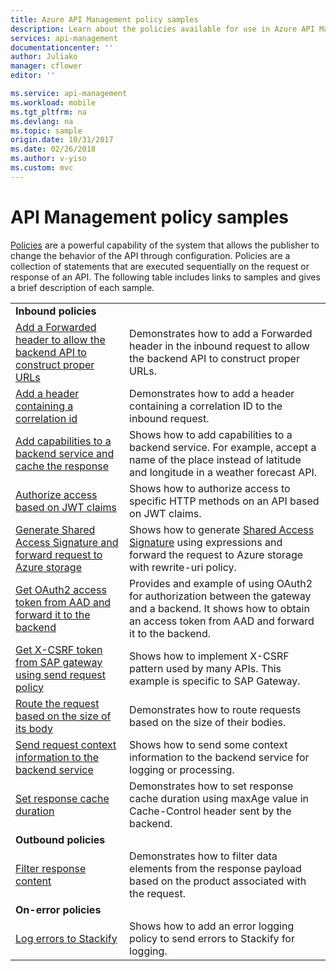 ```yaml
---
title: Azure API Management policy samples
description: Learn about the policies available for use in Azure API Management.
services: api-management
documentationcenter: ''
author: Juliako
manager: cflower
editor: ''

ms.service: api-management
ms.workload: mobile
ms.tgt_pltfrm: na
ms.devlang: na
ms.topic: sample
origin.date: 10/31/2017
ms.date: 02/26/2018
ms.author: v-yiso
ms.custom: mvc
---
```


# API Management policy samples

[Policies](api-management-howto-policies.md) are a powerful capability of the system that allows the publisher to change the behavior of the API through configuration. Policies are a collection of statements that are executed sequentially on the request or response of an API. The following table includes links to samples and gives a brief description of each sample.

|||
|---|---|
|**Inbound policies**||
|[Add a Forwarded header to allow the backend API to construct proper URLs](./policies/set-header-to-enable-backend-to-construct-urls.md?toc=api-management/toc.json) |Demonstrates how to add a Forwarded header in the inbound request to allow the backend API to construct proper URLs.|
|[Add a header containing a correlation id](./policies/add-correlation-id.md?toc=api-management/toc.json) |Demonstrates how to add a header containing a correlation ID to the inbound request.|
|[Add capabilities to a backend service and cache the response](./policies/cache-response.md?toc=api-management/toc.json) |Shows how to add capabilities to a backend service. For example, accept a name of the place instead of latitude and longitude in a weather forecast API.|
|[Authorize access based on JWT claims](./policies/authorize-request-based-on-jwt-claims.md?toc=api-management/toc.json) |Shows how to authorize access to specific HTTP methods on an API based on JWT claims.|
|[Generate Shared Access Signature and forward request to Azure storage](./policies/generate-shared-access-signature.md?toc=api-management/toc.json) |Shows how to generate [Shared Access Signature](../storage/common/storage-dotnet-shared-access-signature-part-1.md) using expressions and forward the request to Azure storage with rewrite-uri policy. |
|[Get OAuth2 access token from AAD and forward it to the backend](./policies/use-oauth2-for-authorization.md?toc=api-management/toc.json) |Provides and example of using OAuth2 for authorization between the gateway and a backend. It shows how to obtain an access token from AAD and forward it to the backend.|
|[Get X-CSRF token from SAP gateway using send request policy](./policies/get-x-csrf-token-from-sap-gateway.md?toc=api-management/toc.json) |Shows how to implement X-CSRF pattern used by many APIs. This example is specific to SAP Gateway. |
|[Route the request based on the size of its body](./policies/route-requests-based-on-size.md?toc=api-management/toc.json) |Demonstrates how to route requests based on the size of their bodies.|
|[Send request context information to the backend service](./policies/send-request-context-info-to-backend-service.md?toc=api-management/toc.json) |Shows how to send some context information to the backend service for logging or processing.|
|[Set response cache duration](./policies/set-cache-duration.md?toc=api-management/toc.json) |Demonstrates how to set response cache duration using maxAge value in Cache-Control header sent by the backend.|
|**Outbound policies**||
|[Filter response content](./policies/filter-response-content.md?toc=api-management/toc.json) | Demonstrates how to filter data elements from the response payload based on the product associated with the request.|
|**On-error policies**||
|[Log errors to Stackify](./policies/log-errors-to-stackify.md?toc=api-management/toc.json) |Shows how to add an error logging policy to send errors to Stackify for logging.|
